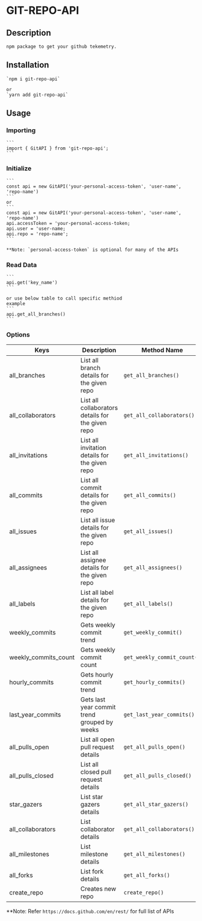 # GIT-REPO-API

## Description
    npm package to get your github tekemetry.
## Installation
    `npm i git-repo-api`

    or
    `yarn add git-repo-api`


## Usage

### Importing
    ```
    import { GitAPI } from 'git-repo-api';
    ```
### Initialize
    ```
    const api = new GitAPI('your-personal-access-token', 'user-name', 'repo-name')
    ```
    or
    ```
    const api = new GitAPI('your-personal-access-token', 'user-name', 'repo-name')
    api.accessToken = 'your-personal-access-token;
    api.user = 'user-name;
    api.repo = 'repo-name';
    ```
    
    **Note: `personal-access-token` is optional for many of the APIs

### Read Data
    ```
    api.get('key_name')
    ```

    or use below table to call specific methiod
    example
    ```
    api.get_all_branches()
    ```

### Options
| Keys                 | Description                                       | Method Name                 |
| -------------------- | ------------------------------------------------- | --------------------------- |
| all_branches         | List all branch details for the given repo        | `get_all_branches()`        |
| all_collaborators    | List all collaborators details for the given repo | `get_all_collaborators()`   |
| all_invitations      | List all invitation details for the given repo    | `get_all_invitations()`     |
| all_commits          | List all commit details for the given repo        | `get_all_commits()`         |
| all_issues           | List all issue details for the given repo         | `get_all_issues()`          |
| all_assignees        | List all assignee details for the given repo      | `get_all_assignees()`       |
| all_labels           | List all label details for the given repo         | `get_all_labels()`          |
| weekly_commits       | Gets weekly commit trend                          | `get_weekly_commit()`       |
| weekly_commits_count | Gets weekly commit count                          | `get_weekly_commit_count()` |
| hourly_commits       | Gets hourly commit trend                          | `get_hourly_commits()`      |
| last_year_commits    | Gets last year commit trend grouped by weeks      | `get_last_year_commits()`   |
| all_pulls_open       | List all open pull request details                | `get_all_pulls_open()`      |
| all_pulls_closed     | List all closed pull request details              | `get_all_pulls_closed()`    |
| star_gazers          | List star gazers details                          | `get_all_star_gazers()`     |
| all_collaborators    | List collaborator  details                        | `get_all_collaborators()`   |
| all_milestones       | List milestone details                            | `get_all_milestones()`      |
| all_forks            | List fork details                                 | `get_all_forks()`           |
| create_repo| Creates new repo | `create_repo()`


**Note: Refer `https://docs.github.com/en/rest/` for full list of APIs